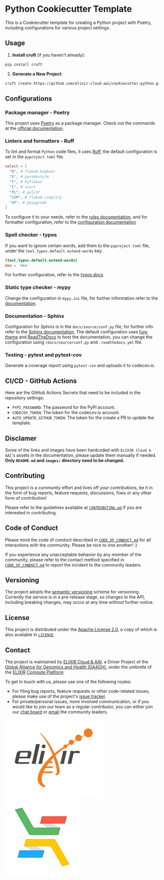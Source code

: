 # Python Cookiecutter Template

This is a Cookiecutter template for creating a Python project with Poetry,
including configurations for various project settings.

## Usage

1. **Install cruft** (if you haven't already):

```sh
pip install cruft
```

2. **Generate a New Project**:

```sh
cruft create https://github.com/elixir-cloud-aai/cookiecutter-python.git
```

## Configurations

### Package manager - Poetry

This project uses [Poetry](https://python-poetry.org/) as a package manager.
Check out the commands at the
[official documentation](https://python-poetry.org/docs/cli/).

### Linters and formatters - Ruff

To lint and format `Python` code files, it uses
[Ruff](https://docs.astral.sh/ruff), the default configuration is set in the
`pyproject.toml` file.

```toml
select = [
  "B", # flake8-bugbear
  "E", # pycodestyle
  "F", # Pyflakes
  "I", # isort
  "PL", # pylint
  "SIM", # flake8-simplify
  "UP", # pyupgrade
]
```

To configure it to your needs, refer to the
[rules documentation](https://docs.astral.sh/ruff/rules/), and for formatter
configuration, refer to the
[configuration documentation](https://docs.astral.sh/ruff/formatter)

### Spell checker - typos

If you want to ignore certain words, add them to the `pyproject.toml` file,
under the `tool.typos.default.extend-words` key.

```toml
[tool.typos.default.extend-words]
mke = 'mke'
```

For further configuration, refer to the [typos docs](https://pypi.org/project/typos/).

### Static type checker - mypy

Change the configuration in `mypy.ini` file, for further information refer to
the [documentation](https://mypy.readthedocs.io/en/stable/config_file.html).

### Documentation - Sphinx

Configuration for Sphinx is in the `docs/source/conf.py` file, for further info refer
to the [Sphinx documentation](https://www.sphinx-doc.org/en/master/usage/configuration.html).
The default configuration uses
[furo theme](https://pradyunsg.me/furo/quickstart/) and
[ReadTheDocs](https://readthedocs.org/) to host the documentation, you can change
the configuration using `/docs/source/conf.py` and `.readthedocs.yml` file.

### Testing - pytest and pytest-cov

Generate a coverage report using `pytest-cov` and uploads it to codecov.io.

## CI/CD - GitHub Actions

Here are the GitHub Actions Secrets that need to be included in the repository
settings:

- `PYPI_PASSWORD`: The password for the PyPI account.
- `CODECOV_TOKEN`: The token for the codecov.io account.
- `AUTO_UPDATE_GITHUB_TOKEN`: The token for the create a PR to update the template.

## Disclamer

Some of the links and images have been hardcoded with `ELIXIR Cloud & AAI`'s assets
in the documentation, please update them manually if needed. **Only `README.md` and
`images/` directory need to be changed.**

## Contributing

This project is a community effort and lives off _your_ contributions, be it in
the form of bug reports, feature requests, discussions, fixes or any other form
of contribution!

Please refer to the guidelines available at [`CONTRIBUTING.md`][contributing] if
you are interested in contributing.

## Code of Conduct

Please mind the code of conduct described in
[`CODE_OF_CONDUCT.md`][code-of-conduct] for all interactions with the community.
Please be nice to one another! :)

If you experience any unacceptable behavior by any member of the community,
please refer to the contact method specified in
[`CODE_OF_CONDUCT.md`][code-of-conduct] to report the incident to the community
leaders.

## Versioning

The project adopts the [semantic versioning](https://semver.org/) scheme for
versioning. Currently the service is in a pre-release stage, so changes to the
API, including breaking changes, may occur at any time without further notice.

## License

This project is distributed under the [Apache License 2.0][badge-license-url], a
copy of which is also available in [`LICENSE`][license].

## Contact

The project is maintained by [ELIXIR Cloud & AAI][elixir-cloud-aai], a Driver
Project of the [Global Alliance for Genomics and Health (GA4GH)][ga4gh], under
the umbrella of the [ELIXIR] [Compute Platform][elixir-compute].

To get in touch with us, please use one of the following routes:

- For filing bug reports, feature requests or other code-related issues, please
  make use of the project's
  [issue tracker](https://github.com/elixir-cloud-aai/cookiecutter-python/issues).
- For private/personal issues, more involved communication, or if you would like
  to join our team as a regular contributor, you can either join our
  [chat board][badge-chat-url] or [email] the community leaders.

[![logo-elixir]][elixir] [![logo-elixir-cloud-aai]][elixir-cloud-aai]

[badge-chat-url]: https://join.slack.com/t/elixir-cloud/shared_invite/enQtNzA3NTQ5Mzg2NjQ3LTZjZGI1OGQ5ZTRiOTRkY2ExMGUxNmQyODAxMDdjM2EyZDQ1YWM0ZGFjOTJhNzg5NjE0YmJiZTZhZDVhOWE4MWM
[badge-license-url]: http://www.apache.org/licenses/LICENSE-2.0
[code-of-conduct]: CODE_OF_CONDUCT.md
[contributing]: https://elixir-cloud-aai.github.io/guides/guide-contributor/
[elixir]: https://elixir-europe.org/
[elixir-cloud-aai]: https://elixir-cloud.dcc.sib.swiss/
[elixir-compute]: https://elixir-europe.org/platforms/compute
[email]: mailto:alexander.kanitz@alumni.ethz.ch
[ga4gh]: https://ga4gh.org/
[license]: LICENSE
[logo-elixir]: images/logo-elixir.svg
[logo-elixir-cloud-aai]: images/logo-elixir-cloud-aai.svg
